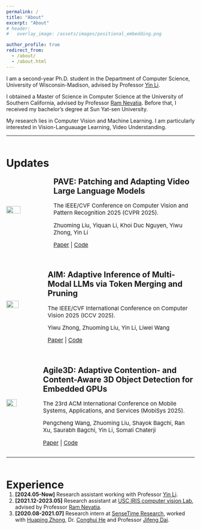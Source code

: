 ```yaml
---
permalink: /
title: "About"
excerpt: "About"
# header:
#   overlay_image: /assets/images/positional_embedding.png

author_profile: true
redirect_from: 
  - /about/
  - /about.html
---
```


<!---I am an incoming Ph.D. student at the University of Wisconsin-Madison. Previously, -->
<!-- I obtained a Master of Science in Computer Science at the University of Southern California (USC). Before that, I received my bachelor’s Degree at Sun Yat-sen University (SYSU).

My research lies in Computer Vision and Machine Learning. I am particularly interested in Vision-Languauage learning, Learning with Less Labeling.   -->
<!-- <p>I am a first-year Ph.D. student in the Department of Computer Science, University of Wisconsin-Madison, advised by Professor Yin Li</p>
<p>I obtained a Master of Science in Computer Science at the University of Southern California (USC), advised by Professor Ram Nevatia. Before that, I received my bachelor’s degree at Sun Yat-sen University (SYSU).</p>
<p style="margin-bottom: 2em;">My research lies in Computer Vision and Machine Learning. I am particularly interested in Vision-Languauage learning, Learning with Less Labeling. </p> -->


I am a second-year Ph.D. student in the Department of Computer Science, University of Wisconsin-Madison, advised by Professor [Yin Li](https://scholar.google.com/citations?hl=en&user=_y-8nrcAAAAJ&view_op=list_works&sortby=pubdate).

I obtained a Master of Science in Computer Science at the University of Southern California, advised by Professor [Ram Nevatia](https://sites.usc.edu/iris-cvlab/professor-ram-nevatia/). Before that, I received my bachelor’s degree at Sun Yat-sen University.

My research lies in Computer Vision and Machine Learning. I am particularly interested in Vision-Languauage Learning, Video Understanding. 


<!-- <h1 style="margin-bottom: 0.2em;">News</h1>
<div style="display: flex; flex-direction: row; align-items: center;">
  <img src="https://dragonlzm.github.io/zhuomingliu.github.io/images/EZSD.png" style="width: 30%; margin-right: 20px;">
  <div>
    <h2><a href="https://arxiv.org/abs/2303.12145" style="font-size: 18px;">Zero-Shot Detection via Image-Language Knowledge Distillation on Weakly Supervised Regions</a></h2>
    <p style="margin-bottom: 0.2em; font-size: 15px;">ArXiv Preprint 2023.</p>
    <p style="font-size: 15px;">Zhuoming Liu*, Xuefeng Hu*, Ram Nevatia</p>
  </div>
</div> -->

<!--  -->
<!-- <h1>Updates</h1>
<div style="display: flex; flex-direction: row; align-items: center; margin-bottom: 2em;"> 
    <img src="https://dragonlzm.github.io/zhuomingliu.github.io/images/EZSD.png" style="width: 30%; margin-right: 20px;" />
    <div>
        <h2> Efficient Feature Distillation for Zero-shot Annotation Object Detection </h2>
        <p style="font-size: 15px; margin-bottom: -0.2em">IEEE/CVF Winter Conference on Applications of Computer Vision 2024 (WACV 2024).</p>
        <p style="font-size: 15px; margin-bottom: -0.2em">Zhuoming Liu*, Xuefeng Hu*, Ram Nevatia</p>
        <p style="font-size: 15px; "> <a href="https://arxiv.org/abs/2303.12145">Paper</a> | <a href="https://github.com/dragonlzm/EZAD/">Code</a> </p>
    </div>
</div> -->

---

<h1 style=" margin-top: 2em; margin-bottom: -0.5em;">Updates</h1>
<div style="display: flex; flex-direction: row; align-items: center; margin-top: 5px; margin-bottom: 1em;">
    <img src="https://dragonlzm.github.io/zhuomingliu.github.io/images/PAVE.png" style="width: 36%; margin-right: 20px;" />
    <div>
        <h2>PAVE: Patching and Adapting Video Large Language Models</h2>
        <p style="font-size: 15px; margin-bottom: -0.05em;">The IEEE/CVF Conference on Computer Vision and Pattern Recognition 2025 (CVPR 2025).</p>
        <p style="font-size: 15px; margin-bottom: -0.05em;">Zhuoming Liu, Yiquan Li, Khoi Duc Nguyen, Yiwu Zhong, Yin Li</p>
        <p style="font-size: 15px; "><a href="https://arxiv.org/abs/2503.19794">Paper</a> | <a href="https://github.com/dragonlzm/PAVE">Code</a></p>
    </div>
</div>

<div style="display: flex; flex-direction: row; align-items: center; margin-top: 10px; margin-bottom: 1em;">
    <img src="https://dragonlzm.github.io/zhuomingliu.github.io/images/AIM.png" style="width: 36%; margin-right: 20px;" />
    <div>
        <h2>AIM: Adaptive Inference of Multi-Modal LLMs via Token Merging and Pruning</h2>
        <p style="font-size: 15px; margin-bottom: -0.05em;">The IEEE/CVF International Conference on Computer Vision 2025 (ICCV 2025).</p>
        <p style="font-size: 15px; margin-bottom: -0.05em;">Yiwu Zhong, Zhuoming Liu, Yin Li, Liwei Wang</p>
        <p style="font-size: 15px; "><a href="https://huggingface.co/papers/2412.03248">Paper</a> | <a href=" https://github.com/LaVi-Lab/AIM">Code</a> </p>
    </div>
</div>

<div style="display: flex; flex-direction: row; align-items: center; margin-top: 5px; margin-bottom: 1em;">
    <img src="https://dragonlzm.github.io/zhuomingliu.github.io/images/agile3d.png" style="width: 36%; margin-right: 20px;" />
    <div>
        <h2>Agile3D: Adaptive Contention- and Content-Aware 3D Object Detection for Embedded GPUs</h2>
        <p style="font-size: 15px; margin-bottom: -0.05em;">The 23rd ACM International Conference on Mobile Systems, Applications, and Services (MobiSys 2025).</p>
        <p style="font-size: 15px; margin-bottom: -0.05em;">Pengcheng Wang, Zhuoming Liu, Shayok Bagchi, Ran Xu, Saurabh Bagchi, Yin Li, Somali Chaterji</p>
        <p style="font-size: 15px; "><a href="https://www.biostat.wisc.edu/~yli/preprints/mobisys25_preprint.pdf">Paper</a> | <a href="https://github.com/ChulanZhang/Agile3D">Code</a></p>
    </div>
</div>



<!-- <div style="display: flex; flex-direction: row; align-items: center; margin-top: 10px; margin-bottom: 1em;">
    <img src="https://dragonlzm.github.io/zhuomingliu.github.io/images/Agile3D.png" style="width: 36%; margin-right: 20px;" />
    <div>
        <h2>Agile3D: Adaptive Contention- and Content-Aware 3D Object Detection for Embedded GPUs</h2>
        <p style="font-size: 15px; margin-bottom: -0.05em;">Under Review.</p>
        <p style="font-size: 15px; margin-bottom: -0.05em;">Pengcheng Wang, Zhuoming Liu, Shayok Bagchi, Ran Xu, Saurabh Bagchi, Yin Li, Somali Chaterji</p>
        <p style="font-size: 15px; "><a href="https://huggingface.co/papers/2412.03248">Paper</a> | <a href=" https://github.com/LaVi-Lab/AIM">Code</a> </p>
    </div>
</div> -->






<!-- Experience
======
1. **[2021.12-2023.05]** Research assistant at [USC IRIS computer vision Lab](https://sites.usc.edu/iris-cvlab/), supervised by Professor [Ram Nevatia](https://sites.usc.edu/iris-cvlab/professor-ram-nevatia/). 
1. **[2020.08-2021.07]** Research intern at [SenseTime Research](https://www.sensetime.com/en), supervised by Dr. [Conghui He](https://scholar.google.com/citations?user=PopTv7kAAAAJ&hl=en) and cooperated with Professor [Jifeng Dai](https://jifengdai.org/) -->

---

<h1 style=" margin-top: 2em; margin-bottom: -0.5em;">Experience</h1>
<ol>
    <li>
        <strong>[2024.05-Now]</strong> Research assistant working with Professor 
        <a href="https://www.biostat.wisc.edu/~yli/">Yin Li</a>.
    </li>
    <li>
        <strong>[2021.12-2023.05]</strong> Research assistant at 
        <a href="https://sites.usc.edu/iris-cvlab/">USC IRIS computer vision Lab</a>, advised by Professor 
        <a href="https://sites.usc.edu/iris-cvlab/professor-ram-nevatia/">Ram Nevatia</a>.
    </li>
    <li><strong>[2020.08-2021.07]</strong> Research intern at 
        <a href="https://www.sensetime.com/en">SenseTime Research</a>, worked with <a href="https://scholar.google.com/citations?user=AqmmngsAAAAJ&hl=en">Huaping Zhong</a>, Dr. 
        <a href="https://scholar.google.com/citations?user=PopTv7kAAAAJ&amp;hl=en">Conghui He</a> and Professor 
        <a href="https://jifengdai.org/">Jifeng Dai</a>.
    </li>
</ol>
